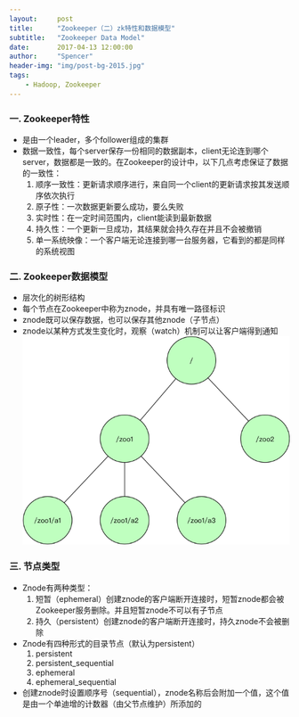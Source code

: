```yaml
---
layout:     post
title:      "Zookeeper（二）zk特性和数据模型"
subtitle:   "Zookeeper Data Model"
date:       2017-04-13 12:00:00
author:     "Spencer"
header-img: "img/post-bg-2015.jpg"
tags:
    - Hadoop, Zookeeper
---
```


### 一. Zookeeper特性
* 是由一个leader，多个follower组成的集群
* 数据一致性，每个server保存一份相同的数据副本，client无论连到哪个server，数据都是一致的。在Zookeeper的设计中，以下几点考虑保证了数据的一致性：
  1. 顺序一致性：更新请求顺序进行，来自同一个client的更新请求按其发送顺序依次执行
  2. 原子性：一次数据更新要么成功，要么失败
  3. 实时性：在一定时间范围内，client能读到最新数据
  4. 持久性：一个更新一旦成功，其结果就会持久存在并且不会被撤销
  5. 单一系统映像：一个客户端无论连接到哪一台服务器，它看到的都是同样的系统视图
  
### 二. Zookeeper数据模型
* 层次化的树形结构
* 每个节点在Zookeeper中称为znode，并具有唯一路径标识
* znode既可以保存数据，也可以保存其他znode（子节点）
* znode以某种方式发生变化时，观察（watch）机制可以让客户端得到通知
![zkstruct.png](/img/in-post/post-js-version/zkstruct.png)

### 三. 节点类型
* Znode有两种类型：
  1. 短暂（ephemeral）创建znode的客户端断开连接时，短暂znode都会被Zookeeper服务删除。并且短暂znode不可以有子节点
  2. 持久（persistent）创建znode的客户端断开连接时，持久znode不会被删除
* Znode有四种形式的目录节点（默认为persistent）
  1. persistent
  2. persistent_sequential
  3. ephemeral
  4. ephemeral_sequential
* 创建znode时设置顺序号（sequential），znode名称后会附加一个值，这个值是由一个单迪增的计数器（由父节点维护）所添加的
